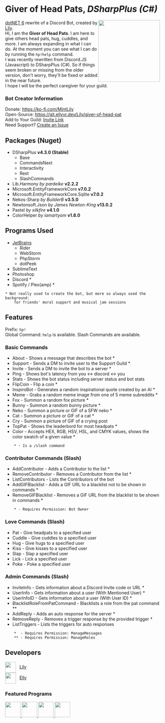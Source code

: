 <h1>Giver of Head Pats, <i>DSharpPlus (C#)</i></h1>
<img src="https://i.mintlily.lgbt/HeadPatSharp.png" align="right" width="200" height="200" />
<p>
<a href="https://dotnet.microsoft.com/en-us/download/dotnet/6.0" target="_blank">dotNET 6</a> rewrite of a Discord Bot, 
created by <a href="https://mintlily.lgbt/">Lily</a>. <br>
Hi, I am the <b>Giver of Head Pats</b>. I am here to give others head pats, hug, cuddles, and more. I am always expanding in what I can do.
At the moment you can see what I can do by running the <code>hp!help</code> command. <br>
I was recently rewritten from Discord.JS (Javascript) to DSharpPlus (C#). So if things seem broken or missing from the older version, don't worry, they'll be fixed
or added in the near future.<br>
I hope I will be the perfect caregiver for your guild.
</p>

<h3>Bot Creator Information</h3>
<p>
Donate: <a href="https://ko-fi.com/MintLily" target="_blank">https://ko-fi.com/MintLily</a><br>
Open-Source: <a href="https://git.ellyvr.dev/Lily/giver-of-head-pat" target="_blank">https://git.ellyvr.dev/Lily/giver-of-head-pat</a><br>
Add to Your Guild: <a href="https://discord.com/api/oauth2/authorize?client_id=489144212911030304&permissions=1238830009424&scope=applications.commands%20bot" target="_blank">Invite Link</a><br>
Need Support? <a href="https://git.ellyvr.dev/Lily/giver-of-head-pats/-/issues/new" target="_blank">Create an Issue</a><br>
</p>

<h2>Packages (Nuget)</h2>
<ul>
    <li>DSharpPlus <b>v4.3.0 (Stable)</b>
        <ul>
            <li>Base</li>
            <li>CommandsNext</li>
            <li>Interactivity</li>
            <li>Rest</li>
            <li>SlashCommands</li>
        </ul>
    </li>
    <li>Lib.Harmony <i>by pardeike</i> <b>v2.2.2</b></li>
    <li>Microsoft.EntityFrameworkCore <b>v7.0.2</b></li>
    <li>Microsoft.EntityFrameworkCore.Sqlite <b>v7.0.2</b></li>
    <li>Nekos-Sharp <i>by BuilderB</i> <b>v3.5.0</b></li>
    <li>Newtonsoft.Json <i>by James Newton-King</i> <b>v13.0.2</b></li>
    <li>Pastel <i>by silkfire</i> <b>v4.1.0</b></li>
    <li>ColorHelper <i>by iamartyom</i> <b>v1.8.0</b></li>
</ul>

<h2>Programs Used</h2>
<ul>
    <li><a href="https://jb.gg/OpenSourceSupport" target="_blank">JetBrains</a>
        <ul>
            <li>Rider</li>
            <li>WebStorm</li>
            <li>PhpStorm</li>
            <li>dotPeek</li>
        </ul>
    </li>
    <li>SublimeText</li>
    <li>Photoshop</li>
    <li>Discord *</li>
    <li>Spotify / Plex(amp) *</li>
</ul>

```
* Not really used to create the bot, but more so always used the background:
    for friends' moral support and musical jam sessions
```

<h2>Features</h2>
<p>Prefix: <code>hp!</code><br> Global Command: <code>help</code> is available. Slash Commands are available.</p>
<h3>Basic Commands</h3>
<ul>
    <li>About - Shows a message that describes the bot *</li>
    <li>Support - Sends a DM to invite user to the Support Guild *</li>
    <li>Invite - Sends a DM to invite the bot to a server *</li>
    <li>Ping - Shows bot's latency from you <-> discord <-> you</li>
    <li>Stats - Shows the bot status including server status and bot stats</li>
    <li>FlipCoin - Flip a coin *</li>
    <li>InspiroBot - Generates a random inspirational quote created by an AI *</li>
    <li>Meme - Grabs a random meme image from one of 5 meme subreddits *</li>
    <li>Fox - Summon a random fox picture *</li>
    <li>Bunny - Summon a random bunny picture *</li>
    <li>Neko - Summon a picture or GIF of a SFW neko *</li>
    <li>Cat - Summon a picture or GIF of a cat *</li>
    <li>Cry - Summon a picture of GIF of a crying post</li>
    <li>TopPat - Shows the leaderbord for most headpats *</li>
    <li>Color - Accepts HEX, RGB, HSV, HSL, and CMYK values, shows the color swatch of a given value *</li>
</ul>

```
    * - Is a /slash command
```

<h3>Contributor Commands (Slash)</h3>
<ul>
    <li>AddContributor - Adds a Contributor to the list *</li>
    <li>RemoveContributor - Removes a Contributor from the list *</li>
    <li>ListContributors - Lists the Contributors of the bot</li>
    <li>AddGIFBlacklist - Adds a GIF URL to a blacklist not to be shown in commands *</li>
    <li>RemoveGIFBlacklist - Removes a GIF URL from the blacklist to be shown in commands *</li>
</ul>

```
    * - Requires Permission: Bot Owner
```

<h3>Love Commands (Slash)</h3>
<ul>
    <li>Pat - Give headpats to a specified user</li>
    <li>Cuddle - Give cuddles to a specified user</li>
    <li>Hug - Give hugs to a specified user</li>
    <li>Kiss - Give kisses to a specified user</li>
    <li>Slap - Slap a specified user</li>
    <li>Lick - Lick a specified user</li>
    <li>Poke - Poke a specified user</li>
</ul>

<h3>Admin Commands (Slash)</h3>

<ul>
    <li>InviteInfo - Gets information about a Discord Invite code or URL *</li>
    <li>UserInfo - Gets information about a user (With Mentioned User) *</li>
    <li>UserInfoID - Gets information about a user (With User ID) *</li>
    <li>BlacklistRoleFromPatCommand - Blacklists a role from the pat command **</li>
    <li>AddReply - Adds an auto response for the server *</li>
    <li>RemoveReply - Removes a trigger response by the provided trigger *</li>
    <li>ListTriggers - Lists the triggers for auto responses</li>
</ul>

```
    *  - Requires Permission: ManageMessages
    ** - Requires Permission: ManageRoles
```

<h2>Developers</h2>
<img src="https://git.ellyvr.dev/uploads/-/system/user/avatar/7/avatar.png" height="35px" align=center /> &nbsp;
    <a href="https://git.ellyvr.dev/Lily">Lily</a><br>
<img src="https://git.ellyvr.dev/uploads/-/system/user/avatar/2/avatar.png" height="35px" align=center /> &nbsp;
    <a href="https://git.ellyvr.dev/Elly">Elly</a>

<h3>Featured Programs</h3>
<a href="https://jb.gg/OpenSourceSupport" target="_blank">
    <img src="https://resources.jetbrains.com/storage/products/company/brand/logos/Rider_icon.svg" height="50px" />
    <img src="https://resources.jetbrains.com/storage/products/company/brand/logos/WebStorm_icon.svg" height="50px" />
    <img src="https://resources.jetbrains.com/storage/products/company/brand/logos/PhpStorm_icon.svg" height="50px" />
    <img src="https://resources.jetbrains.com/storage/products/company/brand/logos/dotPeek_icon.svg" height="50px" />
</a>
